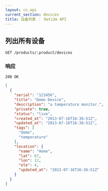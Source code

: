 ```yaml
---
layout: cn_api
current_section: devices
title: 设备列表 ｜ Dotide API
---
```


## 列出所有设备

    GET /products/:product/devices

### 响应

    200 OK

```json
[
  {
    "serial": "123456",
    "title": "Demo Device",
    "description": "a temperature monitor.",
    "private": true,
    "status": "live",
    "created_at": "2013-07-16T16:36:51Z",
    "updated_at": "2013-07-16T16:36:51Z",
    "tags": [
      "demo",
      "temperature"
    ],
    "location": {
      "name": "Home",
      "lat": 67,
      "lon": 12,
      "ele": 4,
      "updated_at": "2013-07-16T16:36:51Z"
    }
  }
]
```
